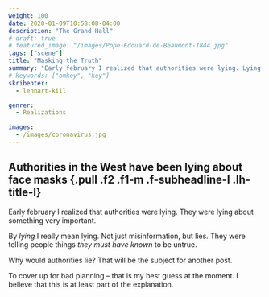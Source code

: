 ```yaml
---
weight: 100
date: 2020-01-09T10:58:08-04:00
description: "The Grand Hall"
# draft: true
# featured_image: "/images/Pope-Edouard-de-Beaumont-1844.jpg"
tags: ["scene"]
title: "Masking the Truth"
summary: "Early february I realized that authorities were lying. Lying about something very important."
# keywords: ["omkey", "key"]
skribenter:
  - lennart-kiil

genrer:
  - Realizations

images:
  - /images/coronavirus.jpg
---
```


## Authorities in the West have been lying about face masks {.pull .f2 .f1-m .f-subheadline-l .lh-title-l}

Early february I realized that authorities were lying. They were lying about something very important.

By _lying_ I really mean lying. Not just misinformation, but lies. They were telling people things _they must have known_ to be untrue.

Why would authorities lie? That will be the subject for another post.


To cover up for bad planning – that is my best guess at the moment. I believe that this is at least part of the explanation.
